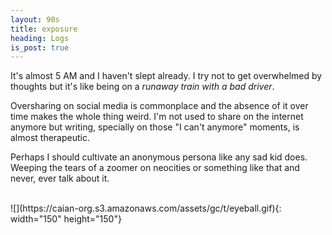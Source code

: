 ```yaml
---
layout: 90s
title: exposure
heading: Logs
is_post: true
---
```


It's almost 5 AM and I haven't slept already. I try not to get overwhelmed by
thoughts but it's like being on a *runaway train with a bad driver*.

Oversharing on social media is commonplace and the absence of it over time
makes the whole thing weird. I'm not used to share on the internet anymore but
writing, specially on those "I can't anymore" moments, is almost therapeutic.

Perhaps I should cultivate an anonymous persona like any sad kid does. Weeping
the tears of a zoomer on neocities or something like that and never, ever talk
about it.

<br />
![](https://caian-org.s3.amazonaws.com/assets/gc/t/eyeball.gif){: width="150" height="150"}

